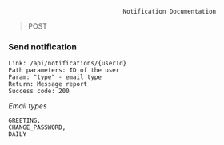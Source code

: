                                     Notification Documentation

> POST

### Send notification

````
Link: /api/notifications/{userId}
Path parameters: ID of the user
Param: "type" - email type
Return: Message report
Success code: 200
````

*Email types*
```
GREETING, 
CHANGE_PASSWORD, 
DAILY
```
